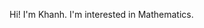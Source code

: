 Hi! I'm Khanh. I'm interested in Mathematics.

<!-- ![Khanh's github stats](https://github-readme-stats-git-masterrstaa-rickstaa.vercel.app/api?username=duongngockhanh&show_icons=false&theme=swift) -->
